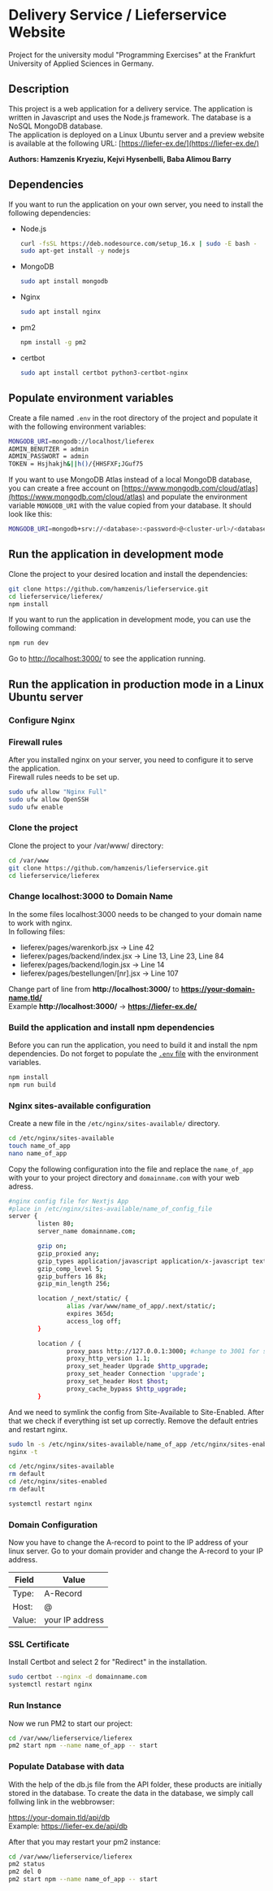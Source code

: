 # Delivery Service / Lieferservice  Website

Project for the university modul "Programming Exercises" at the Frankfurt University of Applied Sciences in Germany.

## Description

This project is a web application for a delivery service. The application is written in Javascript and uses the Node.js framework. The database is a NoSQL MongoDB database.\
The application is deployed on a Linux Ubuntu server and a preview website is available at the following URL: [https://liefer-ex.de/](https://liefer-ex.de/)

**Authors: Hamzenis Kryeziu, Kejvi Hysenbelli, Baba Alimou Barry**


## Dependencies

If you want to run the application on your own server, you need to install the following dependencies:

* Node.js
    ```bash
    curl -fsSL https://deb.nodesource.com/setup_16.x | sudo -E bash -
    sudo apt-get install -y nodejs
    ```

* MongoDB
    ```bash
    sudo apt install mongodb
    ```

* Nginx
    ```bash
    sudo apt install nginx
    ```

* pm2
    ```bash
    npm install -g pm2
    ```

* certbot
    ```bash
    sudo apt install certbot python3-certbot-nginx
    ```


## Populate environment variables

Create a file named `.env` in the root directory of the project and populate it with the following environment variables:

```bash
MONGODB_URI=mongodb://localhost/lieferex
ADMIN_BENUTZER = admin
ADMIN_PASSWORT = admin
TOKEN = Hsjhakjh&||h()/{HHSFXF;JGuf75
```

If you want to use MongoDB Atlas instead of a local MongoDB database, you can create a free account on [https://www.mongodb.com/cloud/atlas](https://www.mongodb.com/cloud/atlas) and populate the environment variable `MONGODB_URI` with the value copied from your database. It should look like this:

```bash
MONGODB_URI=mongodb+srv://<database>:<password>@<cluster-url>/<database-name>?retryWrites=true&w=majority
```

## Run the application in development mode

Clone the project to your desired location and install the dependencies:

```bash
git clone https://github.com/hamzenis/lieferservice.git
cd lieferservice/lieferex/
npm install
```

If you want to run the application in development mode, you can use the following command:

```bash
npm run dev
```

Go to [http://localhost:3000/](http://localhost:3000/) to see the application running.

## Run the application in production mode in a Linux Ubuntu server

### Configure Nginx

### Firewall rules

After you installed nginx on your server, you need to configure it to serve the application.\
Firewall rules needs to be set up.

```bash
sudo ufw allow "Nginx Full"
sudo ufw allow OpenSSH
sudo ufw enable
```

### Clone the project

Clone the project to your /var/www/ directory:

```bash
cd /var/www
git clone https://github.com/hamzenis/lieferservice.git
cd lieferservice/lieferex
```

### Change localhost:3000 to Domain Name

In the some files localhost:3000 needs to be changed to your domain name to work with nginx.\
In following files:

- lieferex/pages/warenkorb.jsx -> Line 42
- lieferex/pages/backend/index.jsx -> Line 13, Line 23, Line 84
- lieferex/pages/backend/login.jsx -> Line 14
- lieferex/pages/bestellungen/[nr].jsx -> Line 107

Change part of line from **http://localhost:3000/** to **https://your-domain-name.tld/** \
Example **http://localhost:3000/** -> **https://liefer-ex.de/**

### Build the application and install npm dependencies

Before you can run the application, you need to build it and install the npm dependencies. Do not forget to populate the [`.env` file](#populate-environment-variables) with the environment variables.

```bash
npm install
npm run build
```

### Nginx sites-available configuration
Create a new file in the `/etc/nginx/sites-available/` directory.

```bash
cd /etc/nginx/sites-available
touch name_of_app
nano name_of_app
```

Copy the following configuration into the file and replace the `name_of_app` with your to your project directory and `domainname.com` with your web adress.

```bash
#nginx config file for Nextjs App
#place in /etc/nginx/sites-available/name_of_config_file
server {
        listen 80;
        server_name domainname.com;

        gzip on;
        gzip_proxied any;
        gzip_types application/javascript application/x-javascript text/css text/javascript;
        gzip_comp_level 5;
        gzip_buffers 16 8k;
        gzip_min_length 256;

        location /_next/static/ {
                alias /var/www/name_of_app/.next/static/;
                expires 365d;
                access_log off;
        }

        location / {
                proxy_pass http://127.0.0.1:3000; #change to 3001 for second app, but make sure second nextjs app starts on new port in packages.json "start": "next start -p 3001",
                proxy_http_version 1.1;
                proxy_set_header Upgrade $http_upgrade;
                proxy_set_header Connection 'upgrade';
                proxy_set_header Host $host;
                proxy_cache_bypass $http_upgrade;
        }
```

And we need to symlink the config from Site-Available to Site-Enabled. After that we check if everything ist set up correctly. Remove the default entries and restart nginx.

```bash
sudo ln -s /etc/nginx/sites-available/name_of_app /etc/nginx/sites-enabled/name_of_app
nginx -t

cd /etc/nginx/sites-available
rm default
cd /etc/nginx/sites-enabled
rm default

systemctl restart nginx
```


### Domain Configuration

Now you have to change the A-record to point to the IP address of your linux server. Go to your domain provider and change the A-record to your IP address.

|Field|Value|
| ----------- | ----------- |
|Type:| A-Record|
|Host:| @|
|Value:| your IP address|

### SSL Certificate

Install Certbot and select 2 for "Redirect" in the installation.

```bash
sudo certbot --nginx -d domainname.com
systemctl restart nginx
```

### Run Instance

Now we run PM2 to start our project:

```bash
cd /var/www/lieferservice/lieferex
pm2 start npm --name name_of_app -- start
```

### Populate Database with data

With the help of the db.js file from the API folder, these products are initially stored in the database. To create the data in the database, we simply call follwing link in the webbrowser:

https://your-domain.tld/api/db \
Example: https://liefer-ex.de/api/db


After that you may restart your pm2 instance:
```bash
cd /var/www/lieferservice/lieferex
pm2 status
pm2 del 0
pm2 start npm --name name_of_app -- start
```
